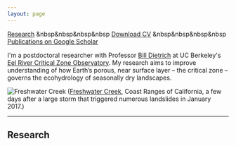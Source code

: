 ```yaml
---
layout: page
---
```



[Research](##Research)	&nbsp&nbsp&nbsp&nbsp [Download CV](https://www.dropbox.com/s/nvjg9o230v6sgqh/dralleCV.pdf?dl=0)	&nbsp&nbsp&nbsp&nbsp [Publications on Google Scholar](https://scholar.google.com/citations?user=aTBY7vAAAAAJ&hl=en)


I'm a postdoctoral researcher with Professor [Bill Dietrich](http://vcresearch.berkeley.edu/faculty/william-e-dietrich) at UC Berkeley's [Eel River Critical Zone Observatory](http://criticalzone.org/eel/). My research aims to improve understanding of how Earth’s porous, near surface layer – the critical zone – governs the ecohydrology of seasonally dry landscapes. 

![](../assets/coast.JPG "Freshwater Creek")
([Freshwater Creek](https://goo.gl/maps/WHKbuRm5bNJ2), Coast Ranges of California, a few days after a large storm that triggered numerous landslides in January 2017.)

---

## Research


